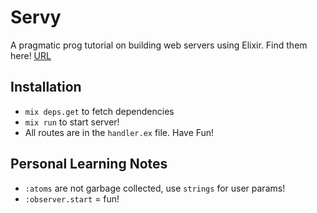 # Servy

A pragmatic prog tutorial on building web servers using Elixir.
Find them here! [URL](https://pragmaticstudio.com/courses/elixir)

## Installation

- `mix deps.get` to fetch dependencies
- `mix run` to start server!
- All routes are in the `handler.ex` file. Have Fun!


## Personal Learning Notes

- `:atoms` are not garbage collected, use `strings` for user params!
- `:observer.start` = fun!